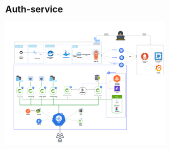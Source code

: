 # Auth-service
<img src="https://github.com/puitiza/ecommerce/blob/main/images/Architecture%20Software%20final.png?raw=true">     


